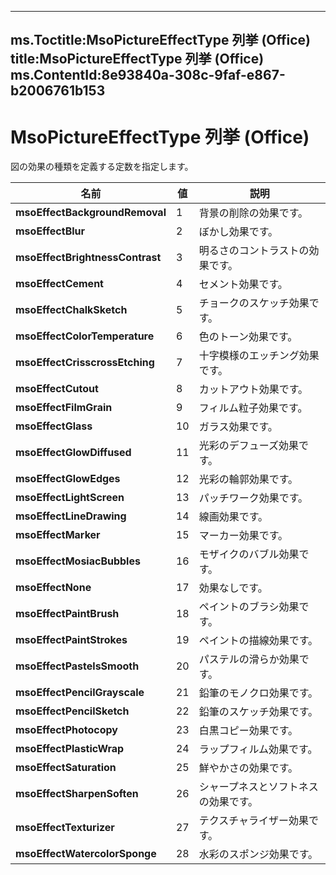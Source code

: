 

---
ms.Toctitle:MsoPictureEffectType 列挙 (Office)
title:MsoPictureEffectType 列挙 (Office)
ms.ContentId:8e93840a-308c-9faf-e867-b2006761b153
---
# MsoPictureEffectType 列挙 (Office)




図の効果の種類を定義する定数を指定します。

|**名前**|**値**|**説明**|
|---|---|---|
|**msoEffectBackgroundRemoval**|1|背景の削除の効果です。|
|**msoEffectBlur**|2|ぼかし効果です。|
|**msoEffectBrightnessContrast**|3|明るさのコントラストの効果です。|
|**msoEffectCement**|4|セメント効果です。|
|**msoEffectChalkSketch**|5|チョークのスケッチ効果です。|
|**msoEffectColorTemperature**|6|色のトーン効果です。|
|**msoEffectCrisscrossEtching**|7|十字模様のエッチング効果です。|
|**msoEffectCutout**|8|カットアウト効果です。|
|**msoEffectFilmGrain**|9|フィルム粒子効果です。|
|**msoEffectGlass**|10|ガラス効果です。|
|**msoEffectGlowDiffused**|11|光彩のデフューズ効果です。|
|**msoEffectGlowEdges**|12|光彩の輪郭効果です。|
|**msoEffectLightScreen**|13|パッチワーク効果です。|
|**msoEffectLineDrawing**|14|線画効果です。|
|**msoEffectMarker**|15|マーカー効果です。|
|**msoEffectMosiacBubbles**|16|モザイクのバブル効果です。|
|**msoEffectNone**|17|効果なしです。|
|**msoEffectPaintBrush**|18|ペイントのブラシ効果です。|
|**msoEffectPaintStrokes**|19|ペイントの描線効果です。|
|**msoEffectPastelsSmooth**|20|パステルの滑らか効果です。|
|**msoEffectPencilGrayscale**|21|鉛筆のモノクロ効果です。|
|**msoEffectPencilSketch**|22|鉛筆のスケッチ効果です。|
|**msoEffectPhotocopy**|23|白黒コピー効果です。|
|**msoEffectPlasticWrap**|24|ラップフィルム効果です。|
|**msoEffectSaturation**|25|鮮やかさの効果です。|
|**msoEffectSharpenSoften**|26|シャープネスとソフトネスの効果です。|
|**msoEffectTexturizer**|27|テクスチャライザー効果です。|
|**msoEffectWatercolorSponge**|28|水彩のスポンジ効果です。|




